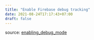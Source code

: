 ```yaml
---
title: "Enable Firebase debug tracking"
date: 2021-08-24T17:17:43+07:00
draft: false
---
```


source: [enabling_debug_mode](https://firebase.google.com/docs/analytics/debugview#enabling_debug_mode)
